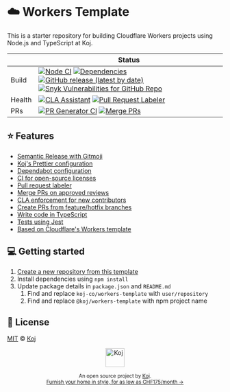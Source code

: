 # ☁️ Workers Template

This is a starter repository for building Cloudflare Workers projects using Node.js and TypeScript at Koj.

<!-- prettier-ignore-start -->
|   | Status |
| - | - |
| Build | [![Node CI](https://github.com/koj-co/workers-template/workflows/Node%20CI/badge.svg)](https://github.com/koj-co/workers-template/actions?query=workflow%3A%22Node+CI%22) [![Dependencies](https://img.shields.io/librariesio/github/koj-co/workers-template)](https://libraries.io/github/koj-co/workers-template) [![GitHub release (latest by date)](https://img.shields.io/github/v/release/koj-co/workers-template)](https://github.com/koj-co/workers-template/releases) [![Snyk Vulnerabilities for GitHub Repo](https://img.shields.io/snyk/vulnerabilities/github/koj-co/workers-template)](https://snyk.io/test/github/koj-co/workers-template) |
| Health | [![CLA Assistant](https://github.com/koj-co/workers-template/workflows/CLA%20Assistant/badge.svg)](https://github.com/koj-co/workers-template/actions?query=workflow%3A%22CLA+Assistant%22) [![Pull Request Labeler](https://github.com/koj-co/workers-template/workflows/Pull%20Request%20Labeler/badge.svg)](https://github.com/koj-co/workers-template/actions?query=workflow%3A%22Pull+Request+Labeler%22) |
| PRs | [![PR Generator CI](https://github.com/koj-co/workers-template/workflows/PR%20Generator%20CI/badge.svg)](https://github.com/koj-co/workers-template/actions?query=workflow%3A%22PR+Generator+CI%22) [![Merge PRs](https://github.com/koj-co/workers-template/workflows/Merge%20PRs/badge.svg)](https://github.com/koj-co/workers-template/actions?query=workflow%3A%22Merge+PRs%22) |
<!-- prettier-ignore-end -->

## ⭐️ Features

- [Semantic Release with Gitmoji](./release.config.js)
- [Koj's Prettier configuration](./.prettierrc.cjs)
- [Dependabot configuration](./.github/dependabot.yml)
- [CI for open-source licenses](./.github/workflows/licensed.yml)
- [Pull request labeler](./.github/labeler.yml)
- [Merge PRs on approved reviews](./github/workflows/automerge.yml)
- [CLA enforcement for new contributors](./github/workflows/cla.yml)
- [Create PRs from feature/hotfix branches](./github/workflows/feature-pr.yml)
- [Write code in TypeScript](./src/index.ts)
- [Tests using Jest](./src/index.spec.ts)
- [Based on Cloudflare's Workers template](https://github.com/cloudflare/worker-typescript-template)

## 💻 Getting started

1. [Create a new repository from this template](https://github.com/koj-co/workers-template/generate)
2. Install dependencies using `npm install`
3. Update package details in `package.json` and `README.md`
   1. Find and replace `koj-co/workers-template` with `user/repository`
   2. Find and replace `@koj/workers-template` with npm project name

## 📄 License

[MIT](./LICENSE) © [Koj](https://koj.co)

<p align="center">
  <a href="https://koj.co">
    <img width="44" alt="Koj" src="https://kojcdn.com/v1598284251/website-v2/koj-github-footer_m089ze.svg">
  </a>
</p>
<p align="center">
  <sub>An open source project by <a href="https://koj.co">Koj</a>. <br> <a href="https://koj.co">Furnish your home in style, for as low as CHF175/month →</a></sub>
</p>
